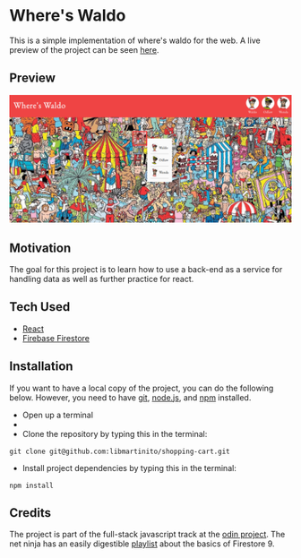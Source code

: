 # Where's Waldo
This is a simple implementation of where's waldo for the web. A live preview of the project can be seen [here](libmartinito.github.io/whereswaldo).

## Preview
![Website image](preview.png)

## Motivation
The goal for this project is to learn how to use a back-end as a service for handling data as well as further practice for react.

## Tech Used
- [React](https://beta.reactjs.org/)
- [Firebase Firestore](https://firebase.google.com/docs/firestore?hl=en&authuser=0)

## Installation
If you want to have a local copy of the project, you can do the following below. However, you need to have [git](https://github.com/git-guides/install-git), [node.js](https://www.freecodecamp.org/news/how-to-install-node-js-on-ubuntu-and-update-npm-to-the-latest-version/), and [npm](https://docs.npmjs.com/downloading-and-installing-node-js-and-npm) installed.
- Open up a terminal
- 
- Clone the repository by typing this in the terminal:
```
git clone git@github.com:libmartinito/shopping-cart.git
```
- Install project dependencies by typing this in the terminal:
```
npm install
```

## Credits
The project is part of the full-stack javascript track at the [odin project](https://www.theodinproject.com/paths/full-stack-javascript/courses/javascript/lessons/where-s-waldo-a-photo-tagging-app). 
The net ninja has an easily digestible [playlist](https://www.youtube.com/playlist?list=PL4cUxeGkcC9jERUGvbudErNCeSZHWUVlb) about the basics of Firestore 9.

